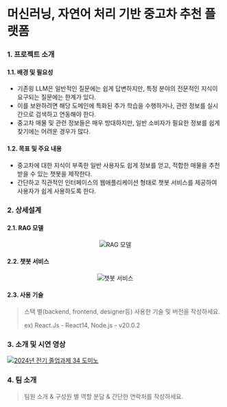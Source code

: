 # 머신러닝, 자연어 처리 기반 중고차 추천 플랫폼

### 1. 프로젝트 소개
#### 1.1. 배경 및 필요성
* 기존읭 LLM은 일반적인 질문에는 쉽게 답변하지만, 특정 분야의 전문적인 지식이 요구되는 질문에는 한계가 있다.
* 이를 보완하려면 해당 도메인에 특화된 추가 학습을 수행하거나, 관련 정보를 실시간으로 검색하고 연동해야 한다.
* 중고차 매물 및 관련 정보들은 매우 방대하지만, 일반 소비자가 필요한 정보를 쉽게 찾기에는 어려운 경우가 많다.

#### 1.2. 목표 및 주요 내용
* 중고차에 대한 지식이 부족한 일반 사용자도 쉽게 정보를 얻고, 적합한 매물을 추천받을 수 있는 챗봇을 제작한다.
* 간단하고 직관적인 인터페이스의 웹애플리케이션 형태로 챗봇 서비스를 제공하여 사용자가 쉽게 사용하도록 한다.

### 2. 상세설계
#### 2.1. RAG 모델
<div align="center">
    <img src="https://github.com/user-attachments/assets/961eee3d-045d-4b5b-bdf6-140e911c1490" alt="RAG 모델" />
</div>

#### 2.2. 챗봇 서비스
<div align="center">
    <img src="https://github.com/user-attachments/assets/6ae027a5-ee55-4864-b7c6-5ed91dadcca3" alt="챗봇 서비스" />
</div>

#### 2.3. 사용 기술
> 스택 별(backend, frontend, designer등) 사용한 기술 및 버전을 작성하세요.
> 
> ex) React.Js - React14, Node.js - v20.0.2

### 3. 소개 및 시연 영상
[![2024년 전기 졸업과제 34 도미노](http://img.youtube.com/vi/Cjc282zJxf8/0.jpg)](https://www.youtube.com/watch?v=Cjc282zJxf8)

### 4. 팀 소개
> 팀원 소개 & 구성원 별 역할 분담 & 간단한 연락처를 작성하세요.
